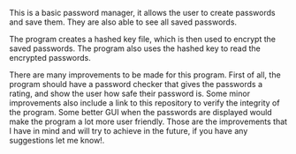 This is a basic password manager, it allows the user to create passwords and save them. They are also able to see all saved passwords.

The program creates a hashed key file, which is then used to encrypt the saved passwords. The program also uses the hashed key to read the encrypted passwords.

There are many improvements to be made for this program. First of all, the program should have a password checker that gives the passwords a rating, and show the user how safe their password is. Some minor improvements also include a link to this repository to verify the integrity of the program. Some better GUI when the passwords are displayed would make the program a lot more user friendly. 
Those are the improvements that I have in mind and will try to achieve in the future, if you have any suggestions let me know!.
